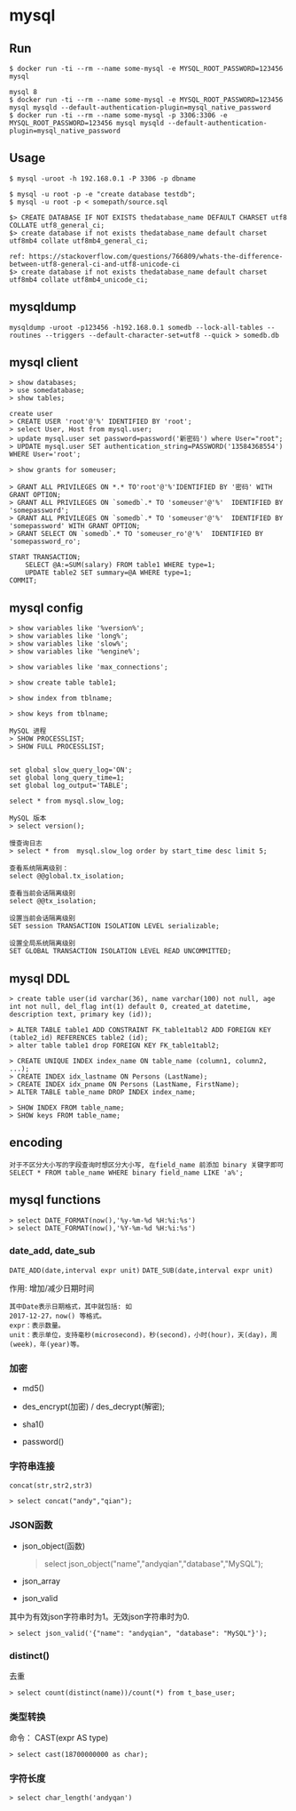 # mysql

## Run

    $ docker run -ti --rm --name some-mysql -e MYSQL_ROOT_PASSWORD=123456 mysql

    mysql 8
    $ docker run -ti --rm --name some-mysql -e MYSQL_ROOT_PASSWORD=123456 mysql mysqld --default-authentication-plugin=mysql_native_password
    $ docker run -ti --rm --name some-mysql -p 3306:3306 -e MYSQL_ROOT_PASSWORD=123456 mysql mysqld --default-authentication-plugin=mysql_native_password

## Usage

    $ mysql -uroot -h 192.168.0.1 -P 3306 -p dbname

    $ mysql -u root -p -e "create database testdb";
    $ mysql -u root -p < somepath/source.sql

    $> CREATE DATABASE IF NOT EXISTS thedatabase_name DEFAULT CHARSET utf8 COLLATE utf8_general_ci;
    $> create database if not exists thedatabase_name default charset utf8mb4 collate utf8mb4_general_ci;

    ref: https://stackoverflow.com/questions/766809/whats-the-difference-between-utf8-general-ci-and-utf8-unicode-ci
    $> create database if not exists thedatabase_name default charset utf8mb4 collate utf8mb4_unicode_ci;


## mysqldump

    mysqldump -uroot -p123456 -h192.168.0.1 somedb --lock-all-tables --routines --triggers --default-character-set=utf8 --quick > somedb.db

## mysql client

    > show databases;
    > use somedatabase;
    > show tables;

    create user
    > CREATE USER 'root'@'%' IDENTIFIED BY 'root';
    > select User, Host from mysql.user;
    > update mysql.user set password=password('新密码') where User="root";
    > UPDATE mysql.user SET authentication_string=PASSWORD('13584368554') WHERE User='root';

    > show grants for someuser;

    > GRANT ALL PRIVILEGES ON *.* TO'root'@'%'IDENTIFIED BY '密码' WITH GRANT OPTION;
    > GRANT ALL PRIVILEGES ON `somedb`.* TO 'someuser'@'%'  IDENTIFIED BY 'somepassword';
    > GRANT ALL PRIVILEGES ON `somedb`.* TO 'someuser'@'%'  IDENTIFIED BY 'somepassword' WITH GRANT OPTION;
    > GRANT SELECT ON `somedb`.* TO 'someuser_ro'@'%'  IDENTIFIED BY 'somepassword_ro';

    START TRANSACTION;
        SELECT @A:=SUM(salary) FROM table1 WHERE type=1;
        UPDATE table2 SET summary=@A WHERE type=1;
    COMMIT;

## mysql config
    > show variables like '%version%';
    > show variables like 'long%';
    > show variables like 'slow%';
    > show variables like '%engine%';

    > show variables like 'max_connections';

    > show create table table1;

    > show index from tblname;

    > show keys from tblname;

    MySQL 进程
    > SHOW PROCESSLIST;
    > SHOW FULL PROCESSLIST;


    set global slow_query_log='ON';
    set global long_query_time=1;
    set global log_output='TABLE';

    select * from mysql.slow_log;

    MySQL 版本
    > select version();

    慢查询日志
    > select * from  mysql.slow_log order by start_time desc limit 5;

    查看系统隔离级别：
    select @@global.tx_isolation;

    查看当前会话隔离级别
    select @@tx_isolation;
   
    设置当前会话隔离级别
    SET session TRANSACTION ISOLATION LEVEL serializable;

    设置全局系统隔离级别
    SET GLOBAL TRANSACTION ISOLATION LEVEL READ UNCOMMITTED;

## mysql DDL

    > create table user(id varchar(36), name varchar(100) not null, age int not null, del_flag int(1) default 0, created_at datetime, description text, primary key (id));

    > ALTER TABLE table1 ADD CONSTRAINT FK_table1tabl2 ADD FOREIGN KEY (table2_id) REFERENCES table2 (id);
    > alter table table1 drop FOREIGN KEY FK_table1tabl2;

    > CREATE UNIQUE INDEX index_name ON table_name (column1, column2, ...);
    > CREATE INDEX idx_lastname ON Persons (LastName);
    > CREATE INDEX idx_pname ON Persons (LastName, FirstName);
    > ALTER TABLE table_name DROP INDEX index_name;

    > SHOW INDEX FROM table_name;
    > SHOW keys FROM table_name;

## encoding

    对于不区分大小写的字段查询时想区分大小写, 在field_name 前添加 binary 关键字即可
    SELECT * FROM table_name WHERE binary field_name LIKE 'a%';

## mysql functions

    > select DATE_FORMAT(now(),'%y-%m-%d %H:%i:%s')
    > select DATE_FORMAT(now(),'%Y-%m-%d %H:%i:%s')

### date_add, date_sub

`DATE_ADD(date,interval expr unit)`
`DATE_SUB(date,interval expr unit)`

作用: 增加/减少日期时间

```
其中Date表示日期格式，其中就包括: 如
2017-12-27，now() 等格式。
expr：表示数量。
unit：表示单位，支持毫秒(microsecond)，秒(second)，小时(hour)，天(day)，周(week)，年(year)等。
```

### 加密

- md5()

- des_encrypt(加密) / des_decrypt(解密);

- sha1()

- password()

### 字符串连接

`concat(str,str2,str3)`

    > select concat("andy","qian");

### JSON函数

- json_object(函数)

    > select json_object("name","andyqian","database","MySQL");

- json_array

- json_valid

其中为有效json字符串时为1。无效json字符串时为0.

    > select json_valid('{"name": "andyqian", "database": "MySQL"}');

### distinct()

去重

    > select count(distinct(name))/count(*) from t_base_user;

### 类型转换

命令： CAST(expr AS type)

    > select cast(18700000000 as char);

### 字符长度

    > select char_length('andyqan')
